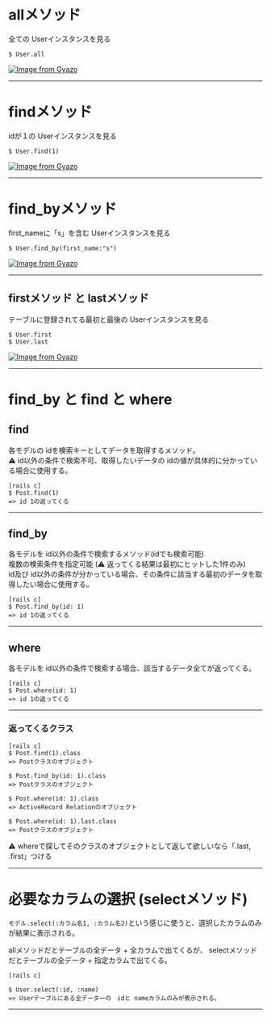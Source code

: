 # allメソッド
全ての Userインスタンスを見る
~~~
$ User.all
~~~
[![Image from Gyazo](https://i.gyazo.com/ae7ef9f8020825faa91ebb640755fbc4.png)](https://gyazo.com/ae7ef9f8020825faa91ebb640755fbc4)
***

# findメソッド
idが１の Userインスタンスを見る
~~~
$ User.find(1)
~~~
[![Image from Gyazo](https://i.gyazo.com/1eda51117d11420cb1901330ae379c43.png)](https://gyazo.com/1eda51117d11420cb1901330ae379c43)
***

# find_byメソッド
first_nameに「s」を含む Userインスタンスを見る
~~~
$ User.find_by(first_name:"s")
~~~
[![Image from Gyazo](https://i.gyazo.com/48b3616a7d3d5b6274ea155c4109f97b.png)](https://gyazo.com/48b3616a7d3d5b6274ea155c4109f97b)
***

## firstメソッド と lastメソッド
テーブルに登録されてる最初と最後の Userインスタンスを見る
~~~
$ User.first
$ User.last
~~~
[![Image from Gyazo](https://i.gyazo.com/9be54afe0407e27a35cbaefdd8735cce.png)](https://gyazo.com/9be54afe0407e27a35cbaefdd8735cce)
***
 
# find_by と find と where
## find
各モデルの idを検索キーとしてデータを取得するメソッド。    
⚠️ id以外の条件で検索不可、取得したいデータの idの値が具体的に分かっている場合に使用する。
~~~
[rails c]
$ Post.find(1)
=> id 1の返ってくる
~~~
***

## find_by
各モデルを id以外の条件で検索するメソッド(idでも検索可能)   
複数の検索条件を指定可能 (⚠️ 返ってくる結果は最初にヒットした1件のみ)   
id及び id以外の条件が分かっている場合、その条件に該当する最初のデータを取得したい場合に使用する。
~~~
[rails c]
$ Post.find_by(id: 1)
=> id 1の返ってくる
~~~
***

## where
各モデルを id以外の条件で検索する場合、該当するデータ全てが返ってくる。
~~~
[rails c]
$ Post.where(id: 1)
=> id 1の返ってくる
~~~
***

### 返ってくるクラス
~~~
[rails c]
$ Post.find(1).class
=> Postクラスのオブジェクト

$ Post.find_by(id: 1).class
=> Postクラスのオブジェクト

$ Post.where(id: 1).class
=> ActiveRecord Relationのオブジェクト

$ Post.where(id: 1).last.class
=> Postクラスのオブジェクト
~~~
⚠️ whereで探してそのクラスのオブジェクトとして返して欲しいなら「.last, .first」つける
***

# 必要なカラムの選択 (selectメソッド)
`モデル.select(:カラム名1, :カラム名2)`という感じに使うと、選択したカラムのみが結果に表示される。 
  
allメソッドだとテーブルの全データ + 全カラムで出てくるが、 
selectメソッドだとテーブルの全データ + 指定カラムで出てくる。 
~~~
[rails c]

$ User.select(:id, :name)
=> Userテーブルにある全データーの　idと nameカラムのみが表示される。
~~~
***
